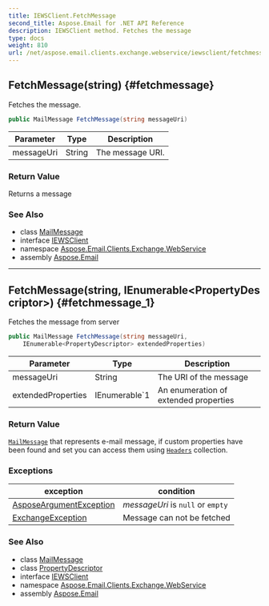 ```yaml
---
title: IEWSClient.FetchMessage
second_title: Aspose.Email for .NET API Reference
description: IEWSClient method. Fetches the message
type: docs
weight: 810
url: /net/aspose.email.clients.exchange.webservice/iewsclient/fetchmessage/
---
```

## FetchMessage(string) {#fetchmessage}

Fetches the message.

```csharp
public MailMessage FetchMessage(string messageUri)
```

| Parameter | Type | Description |
| --- | --- | --- |
| messageUri | String | The message URI. |

### Return Value

Returns a message

### See Also

* class [MailMessage](../../../aspose.email/mailmessage/)
* interface [IEWSClient](../)
* namespace [Aspose.Email.Clients.Exchange.WebService](../../iewsclient/)
* assembly [Aspose.Email](../../../)

---

## FetchMessage(string, IEnumerable&lt;PropertyDescriptor&gt;) {#fetchmessage_1}

Fetches the message from server

```csharp
public MailMessage FetchMessage(string messageUri, 
    IEnumerable<PropertyDescriptor> extendedProperties)
```

| Parameter | Type | Description |
| --- | --- | --- |
| messageUri | String | The URI of the message |
| extendedProperties | IEnumerable`1 | An enumeration of extended properties |

### Return Value

[`MailMessage`](../../../aspose.email/mailmessage/) that represents e-mail message, if custom properties have been found and set you can access them using [`Headers`](../../../aspose.email/mailmessage/headers/) collection.

### Exceptions

| exception | condition |
| --- | --- |
| [AsposeArgumentException](../../../aspose.email/asposeargumentexception/) | *messageUri* is `null` or `empty` |
| [ExchangeException](../../../aspose.email/exchangeexception/) | Message can not be fetched |

### See Also

* class [MailMessage](../../../aspose.email/mailmessage/)
* class [PropertyDescriptor](../../../aspose.email.mapi/propertydescriptor/)
* interface [IEWSClient](../)
* namespace [Aspose.Email.Clients.Exchange.WebService](../../iewsclient/)
* assembly [Aspose.Email](../../../)


